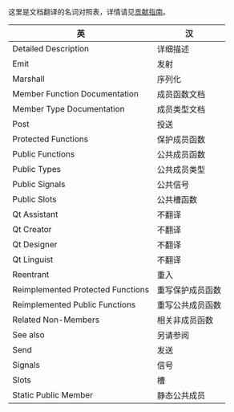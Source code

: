 这里是文档翻译的名词对照表，详情请见[贡献指南](https://github.com/QtDocumentCN/QtDocumentCN/blob/master/CONTRIBUTING.md)。 

| 英                                | 汉               |
| --------------------------------- | ---------------- |
| Detailed Description              | 详细描述         |
| Emit                              | 发射             |
| Marshall                          | 序列化           |
| Member Function Documentation     | 成员函数文档     |
| Member Type Documentation         | 成员类型文档     |
| Post                              | 投送             |
| Protected Functions               | 保护成员函数     |
| Public Functions                  | 公共成员函数     |
| Public Types                      | 公共成员类型     |
| Public Signals                    | 公共信号         |
| Public Slots                      | 公共槽函数       |
| Qt Assistant                      | 不翻译           |
| Qt Creator                        | 不翻译           |
| Qt Designer                       | 不翻译           |
| Qt Linguist                       | 不翻译           |
| Reentrant                         | 重入             |
| Reimplemented Protected Functions | 重写保护成员函数 |
| Reimplemented Public Functions    | 重写公共成员函数 |
| Related Non-Members               | 相关非成员函数   |
| See also                          | 另请参阅         |
| Send                              | 发送             |
| Signals                           | 信号             |
| Slots                             | 槽               |
| Static Public Member              | 静态公共成员     |

